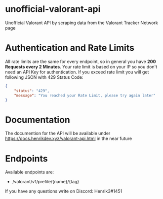 # unofficial-valorant-api
Unofficial Valorant API by scraping data from the Valorant Tracker Network page

# Authentication and Rate Limits
All rate limits are the same for every endpoint, so in general you have **200 Requests every 2 Minutes**. Your rate limit is based on your IP so you don't need an API Key for authentication.
If you exceed rate limit you will get following JSON with 429 Status Code:
```json
{
    "status": "429",
    "message": "You reached your Rate Limit, please try again later"
}
```
# Documentation
The documention for the API will be available under https://docs.henrikdev.xyz/valorant-api.html in the near future

# Endpoints
Available endpoints are:

- /valorant/v1/prefile/{name}/{tag}

If you have any questions write on Discord: Henrik3#1451
